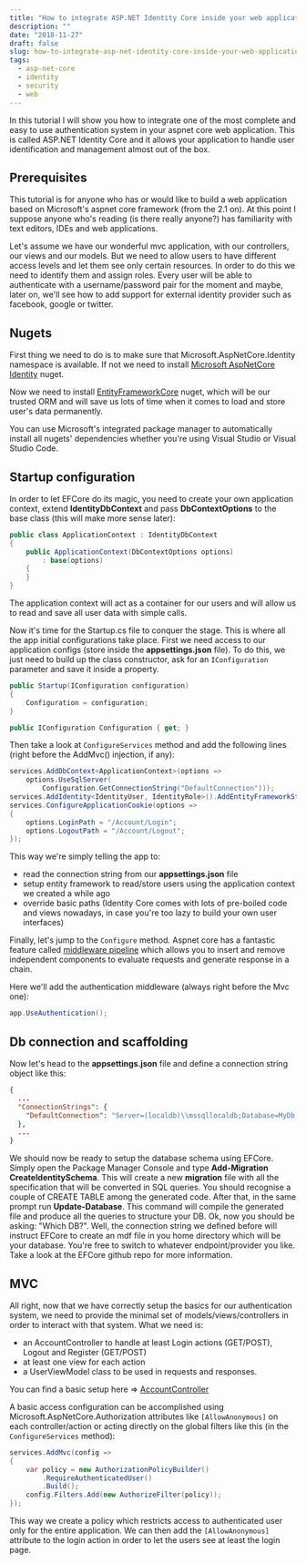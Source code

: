 ```yaml
---
title: "How to integrate ASP.NET Identity Core inside your web application"
description: ""
date: "2018-11-27"
draft: false
slug: how-to-integrate-asp-net-identity-core-inside-your-web-application
tags: 
  - asp-net-core
  - identity
  - security
  - web
---
```


In this tutorial I will show you how to integrate one of the most complete and easy to use authentication system in your aspnet core web application. This is called ASP.NET Identity Core and it allows your application to handle user identification and management almost out of the box.

## Prerequisites

This tutorial is for anyone who has or would like to build a web application based on Microsoft's aspnet core framework (from the 2.1 on). At this point I suppose anyone who's reading (is there really anyone?) has familiarity with text editors, IDEs and web applications.

Let's assume we have our wonderful mvc application, with our controllers, our views and our models. But we need to allow users to have different access levels and let them see only certain resources. In order to do this we need to identify them and assign roles. Every user will be able to authenticate with a username/password pair for the moment and maybe, later on, we'll see how to add support for external identity provider such as facebook, google or twitter.

## Nugets

First thing we need to do is to make sure that Microsoft.AspNetCore.Identity namespace is available. If not we need to install [Microsoft AspNetCore Identity](https://www.nuget.org/packages/Microsoft.AspNetCore.Identity/) nuget.

Now we need to install [EntityFrameworkCore](https://www.nuget.org/packages/Microsoft.EntityFrameworkCore/) nuget, which will be our trusted ORM and will save us lots of time when it comes to load and store user's data permanently.

You can use Microsoft's integrated package manager to automatically install all nugets' dependencies whether you're using Visual Studio or Visual Studio Code.

## Startup configuration

In order to let EFCore do its magic, you need to create your own application context, extend **IdentityDbContext** and pass **DbContextOptions** to the base class (this will make more sense later):

```csharp
public class ApplicationContext : IdentityDbContext
{
    public ApplicationContext(DbContextOptions options)
        : base(options)
    {
    }
}
```

The application context will act as a container for our users and will allow us to read and save all user data with simple calls.

Now it's time for the Startup.cs file to conquer the stage. This is where all the app initial configurations take place. First we need access to our application configs (store inside the **appsettings.json** file). To do this, we just need to build up the class constructor, ask for an `IConfiguration` parameter and save it inside a property.

```csharp
public Startup(IConfiguration configuration)
{
    Configuration = configuration;
}

public IConfiguration Configuration { get; }
```

Then take a look at `ConfigureServices` method and add the following lines (right before the AddMvc() injection, if any):

```csharp
services.AddDbContext<ApplicationContext>(options =>
    options.UseSqlServer(
        Configuration.GetConnectionString("DefaultConnection")));
services.AddIdentity<IdentityUser, IdentityRole>().AddEntityFrameworkStores<ApplicationContext>();
services.ConfigureApplicationCookie(options =>
{
    options.LoginPath = "/Account/Login";
    options.LogoutPath = "/Account/Logout";
});
```

This way we're simply telling the app to:

- read the connection string from our **appsettings.json** file
- setup entity framework to read/store users using the application context we created a while ago
- override basic paths (Identity Core comes with lots of pre-boiled code and views nowadays, in case you're too lazy to build your own user interfaces)

Finally, let's jump to the `Configure` method. Aspnet core has a fantastic feature called [middleware pipeline](https://docs.microsoft.com/it-it/aspnet/core/fundamentals/middleware/?view=aspnetcore-2.1) which allows you to insert and remove independent components to evaluate requests and generate response in a chain.

Here we'll add the authentication middleware (always right before the Mvc one):

```csharp
app.UseAuthentication();
```

## Db connection and scaffolding

Now let's head to the **appsettings.json** file and define a connection string object like this:

```json
{
  ...
  "ConnectionStrings": {
    "DefaultConnection": "Server=(localdb)\\mssqllocaldb;Database=MyDb;Trusted_Connection=True;MultipleActiveResultSets=true"
  },
  ...
}
```

We should now be ready to setup the database schema using EFCore. Simply open the Package Manager Console and type **Add-Migration CreateIdentitySchema**. This will create a new **migration** file with all the specification that will be converted in SQL queries. You should recognise a couple of CREATE TABLE among the generated code. After that, in the same prompt run **Update-Database**. This command will compile the generated file and produce all the queries to structure your DB. Ok, now you should be asking: "Which DB?". Well, the connection string we defined before will instruct EFCore to create an mdf file in you home directory which will be your database. You're free to switch to whatever endpoint/provider you like. Take a look at the EFCore github repo for more information.

## MVC

All right, now that we have correctly setup the basics for our authentication system, we need to provide the minimal set of models/views/controllers in order to interact with that system. What we need is:

- an AccountController to handle at least Login actions (GET/POST), Logout and Register (GET/POST)
- at least one view for each action
- a UserViewModel class to be used in requests and responses.

You can find a basic setup here => [AccountController](https://github.com/battxbox/SbAdminCore/blob/develop/SbAdminCore.Web/Controllers/AccountController.cs)

A basic access configuration can be accomplished using Microsoft.AspNetCore.Authorization attributes like `[AllowAnonymous]` on each controller/action or acting directly on the global filters like this (in the `ConfigureServices` method):

```csharp
services.AddMvc(config =>
{
    var policy = new AuthorizationPolicyBuilder()
        .RequireAuthenticatedUser()
        .Build();
    config.Filters.Add(new AuthorizeFilter(policy));
});
```

This way we create a policy which restricts access to authenticated user only for the entire application. We can then add the `[AllowAnonymous]` attribute to the login action in order to let the users see at least the login page.
